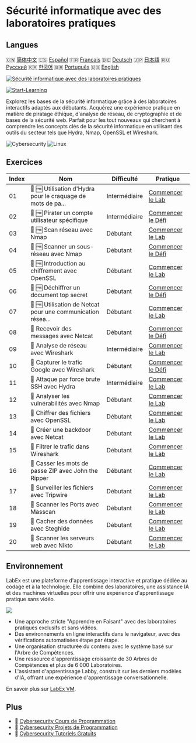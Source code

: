 # Sécurité informatique avec des laboratoires pratiques

## Langues

🇨🇳 [简体中文](README_zh.md) 🇪🇸 [Español](README_es.md) 🇫🇷 [Français](README_fr.md) 🇩🇪 [Deutsch](README_de.md) 🇯🇵 [日本語](README_ja.md) 🇷🇺 [Русский](README_ru.md) 🇰🇷 [한국어](README_ko.md) 🇧🇷 [Português](README_pt.md) 🇺🇸 [English](README.md) 

[![Sécurité informatique avec des laboratoires pratiques](https://cover-creator.labex.io/cybersecurity-labs-for-beginners.png?lang=fr)](https://labex.io/fr/courses/cybersecurity-labs-for-beginners)

[![Start-Learning](https://img.shields.io/badge/Start-Learning-whitesmoke?style=for-the-badge)](https://labex.io/fr/courses/cybersecurity-labs-for-beginners)

Explorez les bases de la sécurité informatique grâce à des laboratoires interactifs adaptés aux débutants. Acquérez une expérience pratique en matière de piratage éthique, d'analyse de réseau, de cryptographie et de bases de la sécurité web. Parfait pour les tout nouveaux qui cherchent à comprendre les concepts clés de la sécurité informatique en utilisant des outils du secteur tels que Hydra, Nmap, OpenSSL et Wireshark.

![Cybersecurity](https://img.shields.io/badge/Cybersecurity-whitesmoke?style=for-the-badge&logo=cybersecurity)
![Linux](https://img.shields.io/badge/Linux-whitesmoke?style=for-the-badge&logo=linux)


## Exercices

|   Index | Nom                                                         | Difficulté    | Pratique                                                                                                                                |
|---------|-------------------------------------------------------------|---------------|-----------------------------------------------------------------------------------------------------------------------------------------|
|      01 | 📖 🆓 Utilisation d'Hydra pour le craquage de mots de pa... | Intermédiaire | <a target='_blank' href='https://labex.io/fr/tutorials/linux-using-hydra-to-crack-passwords-415960'>Commencer le Lab</a>                |
|      02 | 🎯 🆓 Pirater un compte utilisateur spécifique              | Intermédiaire | <a target='_blank' href='https://labex.io/fr/tutorials/linux-cracking-a-specific-user-account-415951'>Commencer le Défi</a>             |
|      03 | 📖 🆓 Scan réseau avec Nmap                                 | Débutant      | <a target='_blank' href='https://labex.io/fr/tutorials/nmap-network-scanning-with-nmap-415959'>Commencer le Lab</a>                     |
|      04 | 🎯 🆓 Scanner un sous-réseau avec Nmap                      | Débutant      | <a target='_blank' href='https://labex.io/fr/tutorials/nmap-scanning-subnet-with-nmap-415954'>Commencer le Défi</a>                     |
|      05 | 📖 🆓 Introduction au chiffrement avec OpenSSL              | Débutant      | <a target='_blank' href='https://labex.io/fr/tutorials/linux-introduction-to-encryption-with-openssl-415957'>Commencer le Lab</a>       |
|      06 | 🎯 🆓 Déchiffrer un document top secret                     | Débutant      | <a target='_blank' href='https://labex.io/fr/tutorials/linux-decrypting-top-secret-document-415952'>Commencer le Défi</a>               |
|      07 | 📖 🆓 Utilisation de Netcat pour une communication résea... | Débutant      | <a target='_blank' href='https://labex.io/fr/tutorials/linux-using-netcat-for-simple-network-communication-415961'>Commencer le Lab</a> |
|      08 | 🎯  Recevoir des messages avec Netcat                       | Débutant      | <a target='_blank' href='https://labex.io/fr/tutorials/linux-receive-messages-using-netcat-415953'>Commencer le Défi</a>                |
|      09 | 📖  Analyse de réseau avec Wireshark                        | Intermédiaire | <a target='_blank' href='https://labex.io/fr/tutorials/wireshark-network-analysis-with-wireshark-415958'>Commencer le Lab</a>           |
|      10 | 🎯  Capturer le trafic Google avec Wireshark                | Débutant      | <a target='_blank' href='https://labex.io/fr/tutorials/wireshark-capture-google-traffic-with-wireshark-415948'>Commencer le Défi</a>    |
|      11 | 📖  Attaque par force brute SSH avec Hydra                  | Intermédiaire | <a target='_blank' href='https://labex.io/fr/tutorials/hydra-brute-force-ssh-in-hydra-549926'>Commencer le Lab</a>                      |
|      12 | 📖  Analyser les vulnérabilités avec Nmap                   | Débutant      | <a target='_blank' href='https://labex.io/fr/tutorials/nmap-scan-vulnerabilities-in-nmap-549947'>Commencer le Lab</a>                   |
|      13 | 📖  Chiffrer des fichiers avec OpenSSL                      | Débutant      | <a target='_blank' href='https://labex.io/fr/tutorials/linux-encrypt-files-in-openssl-549935'>Commencer le Lab</a>                      |
|      14 | 📖  Créer une backdoor avec Netcat                          | Débutant      | <a target='_blank' href='https://labex.io/fr/tutorials/linux-build-a-backdoor-in-netcat-549927'>Commencer le Lab</a>                    |
|      15 | 📖  Filtrer le trafic dans Wireshark                        | Débutant      | <a target='_blank' href='https://labex.io/fr/tutorials/wireshark-filter-traffic-in-wireshark-549939'>Commencer le Lab</a>               |
|      16 | 📖  Casser les mots de passe ZIP avec John the Ripper       | Débutant      | <a target='_blank' href='https://labex.io/fr/tutorials/hydra-crack-zip-passwords-in-john-the-ripper-549930'>Commencer le Lab</a>        |
|      17 | 📖  Surveiller les fichiers avec Tripwire                   | Débutant      | <a target='_blank' href='https://labex.io/fr/tutorials/linux-monitor-files-in-tripwire-549943'>Commencer le Lab</a>                     |
|      18 | 📖  Scanner les Ports avec Masscan                          | Débutant      | <a target='_blank' href='https://labex.io/fr/tutorials/nmap-scan-ports-with-masscan-549946'>Commencer le Lab</a>                        |
|      19 | 📖  Cacher des données avec Steghide                        | Débutant      | <a target='_blank' href='https://labex.io/fr/tutorials/linux-hide-data-in-steghide-549941'>Commencer le Lab</a>                         |
|      20 | 📖  Scanner les serveurs web avec Nikto                     | Débutant      | <a target='_blank' href='https://labex.io/fr/tutorials/nmap-scan-web-servers-in-nikto-549948'>Commencer le Lab</a>                      |

## Environnement

LabEx est une plateforme d'apprentissage interactive et pratique dédiée au codage et à la technologie. Elle combine des laboratoires, une assistance IA et des machines virtuelles pour offrir une expérience d'apprentissage pratique sans vidéo.

![](https://tutorial-screenshot.getvm.io/images/vm-1725247253.png)

- Une approche stricte "Apprendre en Faisant" avec des laboratoires pratiques exclusifs et sans vidéos.
- Des environnements en ligne interactifs dans le navigateur, avec des vérifications automatisées étape par étape.
- Une organisation structurée du contenu avec le système basé sur l'Arbre de Compétences.
- Une ressource d'apprentissage croissante de 30 Arbres de Compétences et plus de 6 000 Laboratoires.
- L'assistant d'apprentissage Labby, construit sur les derniers modèles d'IA, offrant une expérience d'apprentissage conversationnelle.

En savoir plus sur [LabEx VM](https://support.labex.io/using-labex/virtual-machine).

## Plus

- 🔗 [Cybersecurity Cours de Programmation](https://github.com/labex-labs/awesome-programming-courses)
- 🔗 [Cybersecurity Projets de Programmation](https://github.com/labex-labs/awesome-programming-projects)
- 🔗 [Cybersecurity Tutoriels Gratuits](https://github.com/labex-labs/cybersecurity-free-tutorials)

